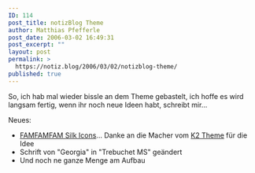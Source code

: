 ```yaml
---
ID: 114
post_title: notizBlog Theme
author: Matthias Pfefferle
post_date: 2006-03-02 16:49:31
post_excerpt: ""
layout: post
permalink: >
  https://notiz.blog/2006/03/02/notizblog-theme/
published: true
---
```

So, ich hab mal wieder bissle an dem Theme gebastelt, ich hoffe es wird langsam fertig, wenn ihr noch neue Ideen habt, schreibt mir...

Neues:
<ul>
<li><a href="http://www.famfamfam.com/lab/icons/silk/">FAMFAMFAM Silk Icons</a>... Danke an die Macher vom <a href="http://www.getk2.com/">K2 Theme</a> für die Idee</li>
<li>Schrift von "Georgia" in "Trebuchet MS" geändert</li>
<li>Und noch ne ganze Menge am Aufbau</li>
</ul>